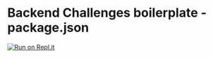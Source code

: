 # Backend Challenges boilerplate - package.json
[![Run on Repl.it](https://repl.it/badge/github/shivap483/boilerplate-npm)](https://repl.it/github/shivap483/boilerplate-npm)